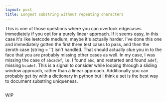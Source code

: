 ```yaml
---
layout: post
title: Longest substring without repeating characters
---
```


This is one of those questions where you can overlook edgecases immediately if you opt for a purely linear approach. If it seems easy, in this case it's like leetcode medium, maybe it's actually harder. I've done this one and immediately gotten the first three test cases to pass, and then the zeroth case (string = '') isn't handled. That should actually clue you in to the face that you are probably missing other cases as well. In my case, I was missing the case of `abcadef`, i.e. I found `abc`, and restarted and found `adef`, missing `bcadef`. This is a signal to consider while looping through a sliding window approach, rather than a linear approach. Additionally you can probably get by with a dictionary in python but I think a set is the best way to document substring uniqueness. 

```python


```

WIP